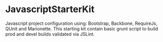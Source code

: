 # JavascriptStarterKit
Javascript project configuration using: Bootstrap, Backbone, RequireJs, QUnit and Marionette. This starting kit contain basic grunt script to build prod and devel builds validated via JSLint.

